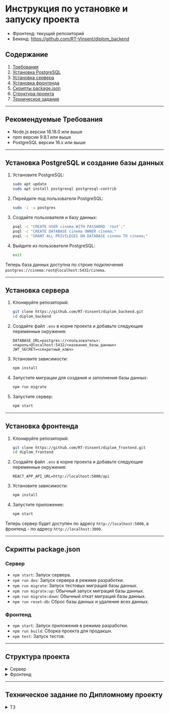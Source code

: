 # Инструкция по установке и запуску проекта

- Фронтенд: текущий репозиторий
- Бекенд: https://github.com/RT-Vinsent/diplom_backend

## Содержание
1. [Требования](#требования)
2. [Установка PostgreSQL](#установка-postgresql)
3. [Установка сервера](#установка-сервера)
4. [Установка фронтенда](#установка-фронтенда)
5. [Скрипты package.json](#скрипты-packagejson)
6. [Структура проекта](#структура-проекта)
7. [Техническое задание](#техническое-задание-по-дипломному-проекту)

---

## Рекомендуемые Требования
- Node.js версии 18.18.0 или выше
- npm версии 9.8.1 или выше
- PostgreSQL версии 16.x или выше

---

## Установка PostgreSQL и создание базы данных

1. Установите PostgreSQL:
    ```sh
    sudo apt update
    sudo apt install postgresql postgresql-contrib
    ```

2. Перейдите под пользователя PostgreSQL:
    ```sh
    sudo -i -u postgres
    ```

3. Создайте пользователя и базу данных:
    ```sh
    psql -c "CREATE USER cinema WITH PASSWORD 'root';"
    psql -c "CREATE DATABASE cinema OWNER cinema;"
    psql -c "GRANT ALL PRIVILEGES ON DATABASE cinema TO cinema;"
    ```

4. Выйдите из пользователя PostgreSQL:
    ```sh
    exit
    ```

Теперь база данных доступна по строке подключения `postgres://cinema:root@localhost:5432/cinema`.

---

## Установка сервера

1. Клонируйте репозиторий:
    ```sh
    git clone https://github.com/RT-Vinsent/diplom_backend.git
    cd diplom_backend
    ```

2. Создайте файл `.env` в корне проекта и добавьте следующие переменные окружения:
    ```env
    DATABASE_URL=postgres://<пользователь>:<пароль>@localhost:5432/<название_базы_данных>
    JWT_SECRET=<секретный_ключ>
    ```

3. Установите зависимости:
    ```sh
    npm install
    ```

4. Запустите миграции для создания и заполнения базы данных:
    ```sh
    npm run migrate
    ```

5. Запустите сервер:
    ```sh
    npm start
    ```

---

## Установка фронтенда

1. Клонируйте репозиторий:
    ```sh
    git clone https://github.com/RT-Vinsent/diplom_frontend.git
    cd diplom_frontend
    ```

2. Создайте файл `.env` в корне проекта и добавьте следующие переменные окружения:
    ```env
    REACT_APP_API_URL=http://localhost:5000/api
    ```

3. Установите зависимости:
    ```sh
    npm install
    ```

4. Запустите приложение:
    ```sh
    npm start
    ```

Теперь сервер будет доступен по адресу `http://localhost:5000`, а фронтенд - по адресу `http://localhost:3000`.

---

## Скрипты package.json

### Сервер
- `npm start`: Запуск сервера.
- `npm run dev`: Запуск сервера в режиме разработки.
- `npm run migrate`: Запуск тестовых миграций базы данных.
- `npm run migrate:up`: Обычный запуск миграций базы данных.
- `npm run migrate:down`: Обычный откат миграций базы данных.
- `npm run reset-db`: Сброс базы данных и удаление всех данных.

### Фронтенд
- `npm start`: Запуск приложения в режиме разработки.
- `npm run build`: Сборка проекта для продакшн.
- `npm test`: Запуск тестов.

---

## Структура проекта

<details>
  <summary>Сервер</summary>

```
PATH:.
│   .env
│   .gitignore
│   db.js
│   index.js
│   package-lock.json
│   package.json
│   pg-migrate.config.js
│   resetDb.js
│   runMigrations.js
│   
├───middleware
│       auth.js
│       
├───migrations
│       1717738472803_create-tables.js
│       1717738479853_populate-tables.js
│       
├───node_modules
│                   
└───routes
        auth.js
        halls.js
        movies.js
        seats.js
        session.js
```

</details>

<details>
  <summary>Фронтенд</summary>

```
PATH:.
│   .env
│   .gitignore
│   package-lock.json
│   package.json
│   README.md
│   tree_output.txt
│   tsconfig.json
│   
├───node_modules
│           
├───public
│   │   favicon.ico
│   │   index.html
│   │   logo192.png
│   │   logo512.png
│   │   manifest.json
│   │   robots.txt
│   │   
│   └───i
│           background.jpg
│           background2.jpg
│           border-bottom.png
│           border-top.png
│           green-pattern.png
│           hint.png
│           poster1.jpg
│           poster2.jpg
│           poster3.jpg
│           qr-code.png
│           screen.png
│           switch.png
│           trash-sprite.png
│           
└───src
    │   App.css
    │   App.test.tsx
    │   App.tsx
    │   index.css
    │   index.tsx
    │   mockData.ts
    │   react-app-env.d.ts
    │   reportWebVitals.ts
    │   setupTests.ts
    │   
    ├───components
    │   ├───Admin
    │   │   │   ConfigureHalls.tsx
    │   │   │   ConfigurePrices.tsx
    │   │   │   ManageHalls.tsx
    │   │   │   OpenSales.tsx
    │   │   │   
    │   │   ├───ConfStepWrapper
    │   │   │       ConfStepWrapper.css
    │   │   │       ConfStepWrapper.tsx
    │   │   │       
    │   │   ├───MovieModal
    │   │   │       MovieModal.css
    │   │   │       MovieModal.tsx
    │   │   │       
    │   │   └───SessionGrid
    │   │           MovieList.tsx
    │   │           SessionGrid.css
    │   │           SessionGrid.tsx
    │   │           SessionList.tsx
    │   │           
    │   ├───Button
    │   │       Button.css
    │   │       Button.tsx
    │   │       
    │   ├───Calendar
    │   │       Calendar.css
    │   │       Calendar.tsx
    │   │       
    │   ├───Footer
    │   │       Footer.css
    │   │       Footer.tsx
    │   │       
    │   ├───Header
    │   │       AdminHeader.tsx
    │   │       Header.css
    │   │       Header.tsx
    │   │       
    │   ├───Modal
    │   │       Modal.css
    │   │       Modal.tsx
    │   │       
    │   ├───Movie
    │   │       Movie.css
    │   │       Movie.tsx
    │   │       
    │   ├───MovieList
    │   │       MovieList.css
    │   │       MovieList.tsx
    │   │       
    │   ├───Nav
    │   │       Nav.css
    │   │       Nav.tsx
    │   │       
    │   ├───Placeholder
    │   │       Placeholder.css
    │   │       Placeholder.tsx
    │   │       
    │   └───ProtectedRoute
    │           ProtectedRoute.tsx
    │           
    ├───contexts
    │       AuthContext.tsx
    │       HallsContext.tsx
    │       
    ├───hooks
    │       useMovies.ts
    │       useSessionData.ts
    │       
    ├───module
    │       cookies.ts
    │       formatDate.ts
    │       formatSeats.ts
    │       
    ├───pages
    │   ├───Admin
    │   │       Admin.css
    │   │       Admin.tsx
    │   │       
    │   ├───HallPage
    │   │       HallPage.css
    │   │       HallPage.tsx
    │   │       
    │   ├───HomePage
    │   │       HomePage.css
    │   │       HomePage.tsx
    │   │       
    │   ├───Login
    │   │       Login.css
    │   │       Login.tsx
    │   │       
    │   ├───NotFoundPage
    │   │       NotFoundPage.css
    │   │       NotFoundPage.tsx
    │   │       
    │   ├───PaymentPage
    │   │       PaymentPage.css
    │   │       PaymentPage.tsx
    │   │       
    │   └───TicketPage
    │           TicketPage.css
    │           TicketPage.tsx
    │           
    └───style
            normalize.css
```

</details>

---

## Техническое задание по Дипломному проекту
<details>
  <summary>ТЗ</summary>

# Дипломный проект по профессии «Веб-разработчик»

Дипломный проект представляет собой создание сайта для бронирования онлайн билетов в кинотеатр и разработка информационной системы для администрирования залов, сеансов и предварительного бронирования билетов.

### Студенту даются компоненты системы
* [Вёрстка](https://github.com/netology-code/fs-2-diplom/blob/master/sources/layouts.zip).

## Задачи
* Разработать сайт бронирования билетов онлайн.
* Разработать административную часть сайта.

## Сущности

1. **Кинозал**. Помещение, в котором демонстрируются фильмы. Режим работы определяется расписанием на день. Зал — прямоугольное помещение, состоит из N х M различных зрительских мест.
2. **Зрительское место**. Место в кинозале. Есть два вида: VIP и обычное. 
3. **Фильм**. Информация о фильме заполняется администратором. Фильм связан с сеансом в кинозале.
4. **Сеанс**. Временной промежуток, во время которого в кинозале будет показываться фильм. На сеанс могут быть забронированы билеты.
5. **Билет**. QR-код c уникальным кодом бронирования, в котором обязательно указаны место, ряд, сеанс. Билет действителен строго на свой сеанс. Для генерации QR-кода можно использовать [сервис](http://phpqrcode.sourceforge.net/). 

## Роли пользователей системы
* Администратор — авторизованный пользователь.
* Гость — неавторизованный посетитель сайта.

### Возможности администратора
* Создание или редактирование залов.
* Создание или редактирование списка фильмов.
* Настройка цен.
* Создание или редактирование расписания сеансов фильмов.

### Возможности гостя
* Просмотр расписания.
* Просмотр списка фильмов.
* Выбор места в кинозале.
* Бронирование билета на конкретную дату.

## Важные моменты
* Должна присутствовать валидация входных данных на стороне сервера.
* Пароль должен храниться в захешированном виде и при аутентификации должна быть проверка хеша пользователя.

## Этапы разработки
1. Продумайте архитектуру будущего веб-приложения. Выберите вариант реализации: SPA+API, Laravel App или Base PHP.
Вы можете базироваться на основе фреймворков (Laravel, Yii2), использовать свободные библиотеки для сборки собственного приложения либо написать всё самостоятельно.
2. Проанализируйте задание, составьте план. Когда определитесь, что и как хотите делать, вы можете обсудить план с дипломным руководителем.
3. Разработайте административную и пользовательскую часть веб-приложения.

### Что в итоге должно получиться
В результате работы должен получиться git-репозиторий, содержащий в себе необходимые файлы проекта и файл ReadMe. В нём должна быть инструкция, как запустить ваш проект, технические особенности: версия php, процедура миграции базы данных и другое.

### Частые вопросы
> Что значит кнопка «Открыть продажу билетов»?

По умолчанию зал создаётся неактивным. После нажатия на эту кнопку зал становится доступным гостям. Надпись на кнопке меянется на «Приостановить продажу билетов».

> Должна ли быть регистрация из административной части сайта?

Регистрация из административной части сайта не является обязательной. Вы можете добавить эту функциональность по своему усмотрению или можете заносить в базу данных пользователей вручную при помощи миграций.

> Где брать модальные окна?

Файлы с припиской `_popup` — те самые модальные окна в папке «Вёрстка».

## Как задавать вопросы руководителю по дипломной работе

1. Если у вас возник вопрос, попробуйте сначала самостоятельно найти ответ в интернете. Навык поиска информации пригодится вам в любой профессиональной деятельности. Если ответ не нашёлся, можно уточнить у руководителя по дипломной работе.
2. Если у вас набирается несколько вопросов, присылайте их в виде нумерованного списка. Так дипломному руководителю будет проще отвечать на каждый из них.
3. Для лучшего понимания контекста прикрепите к вопросу скриншоты и стрелкой укажите, что именно вызывает вопрос. Программу для создания скриншотов можно скачать [по ссылке](https://app.prntscr.com/ru/).
4. По возможности задавайте вопросы в комментариях к коду.
5. Формулируйте свои вопросы чётко, дополняя их деталями. На сообщения «Ничего не работает», «Всё сломалось» дипломный руководитель не сможет дать комментарии без дополнительных уточнений. Это затянет процесс получения ответа. 
6. Постарайтесь набраться терпения в ожидании ответа на свои вопросы. Дипломные руководители Нетологии – практикующие разработчики, поэтому они не всегда могут отвечать моментально. Зато их практика даёт возможность делиться с вами не только теорией, но и ценным прикладным опытом.  

Рекомендации по работе над дипломом:

1. Не откладывайте надолго начало работы над дипломом. В таком случае у вас останется больше времени на получение рекомендаций от руководителя и доработку диплома.
2. Разбейте работу над дипломом на части и выполняйте их поочерёдно. Вы будете успевать учитывать комментарии от руководителя и не терять мотивацию на полпути. 

</details>
